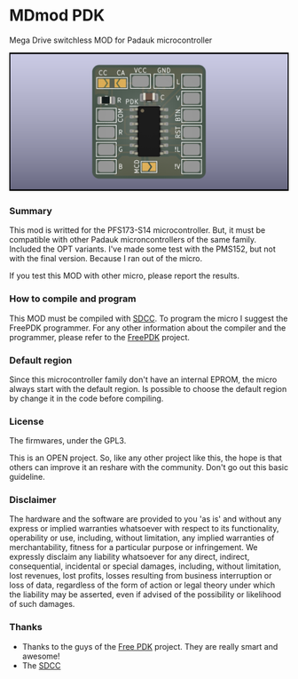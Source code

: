 # MDmod PDK
Mega Drive switchless MOD for Padauk microcontroller

![Board](https://github.com/screwbreaker/MDmod/blob/main/PDK/render/MD_Mod_top.png?raw=true)

### Summary
This mod is writted for the PFS173-S14 microcontroller.
But, it must be compatible with other Padauk microncontrollers of the same family. Included the OPT variants.
I've made some test with the PMS152, but not with the final version. Because I ran out of the micro.

If you test this MOD with other micro, please report the results.

### How to compile and program
This MOD must be compiled with [SDCC](http://sdcc.sourceforge.net/).
To program the micro I suggest the FreePDK programmer.
For any other information about the compiler and the programmer, please refer to the [FreePDK](https://free-pdk.github.io/) project.

### Default region
Since this microcontroller family don't have an internal EPROM, the micro always start with the default region.
Is possible to choose the default region by change it in the code before compiling.

### License
The firmwares, under the GPL3.

This is an OPEN project.
So, like any other project like this, the hope is that others can improve it an reshare with the community.
Don't go out this basic guideline.

### Disclaimer
The hardware and the software are provided to you 'as is' and without any express or implied warranties whatsoever with respect to its functionality, operability or use, including, without limitation, any implied warranties of merchantability, fitness for a particular purpose or infringement. We expressly disclaim any liability whatsoever for any direct, indirect, consequential, incidental or special damages, including, without limitation, lost revenues, lost profits, losses resulting from business interruption or loss of data, regardless of the form of action or legal theory under which the liability may be asserted, even if advised of the possibility or likelihood of such damages.

### Thanks
- Thanks to the guys of the [Free PDK](https://free-pdk.github.io/) project. They are really smart and awesome!
- The [SDCC](http://sdcc.sourceforge.net/)

